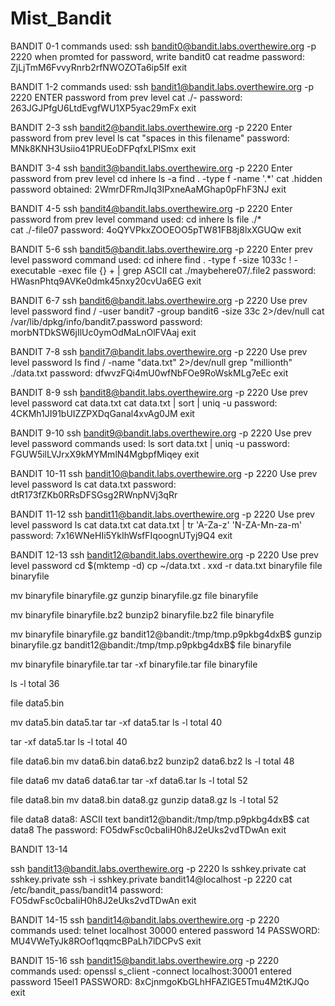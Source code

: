 # Mist_Bandit
BANDIT 0-1
commands used:
ssh bandit0@bandit.labs.overthewire.org -p 2220
when promted for password, write bandit0 
cat readme
password: ZjLjTmM6FvvyRnrb2rfNWOZOTa6ip5If
exit

BANDIT 1-2
commands used:
ssh bandit1@bandit.labs.overthewire.org -p 2220
ENTER password from prev level
cat ./-
password: 263JGJPfgU6LtdEvgfWU1XP5yac29mFx
exit

BANDIT 2-3
ssh bandit2@bandit.labs.overthewire.org -p 2220
Enter password from prev level
ls
cat "spaces in this filename"
password: MNk8KNH3Usiio41PRUEoDFPqfxLPlSmx
exit

BANDIT 3-4
ssh bandit3@bandit.labs.overthewire.org -p 2220
Enter password from prev level
cd inhere
ls -a
find . -type f -name '.*'
cat .hidden
password obtained: 2WmrDFRmJIq3IPxneAaMGhap0pFhF3NJ
exit

BANDIT 4-5
ssh bandit4@bandit.labs.overthewire.org -p 2220
Enter password from prev level
command used:
cd inhere
ls
file ./*  
cat ./-file07
password: 4oQYVPkxZOOEOO5pTW81FB8j8lxXGUQw
exit

BANDIT 5-6
ssh bandit5@bandit.labs.overthewire.org -p 2220
Enter prev level password
command used: 
cd inhere
find . -type f -size 1033c ! -executable -exec file {} + | grep ASCII
cat ./maybehere07/.file2
password: HWasnPhtq9AVKe0dmk45nxy20cvUa6EG
exit

BANDIT 6-7
ssh bandit6@bandit.labs.overthewire.org -p 2220
Use prev level password
find / -user bandit7 -group bandit6 -size 33c 2>/dev/null
cat /var/lib/dpkg/info/bandit7.password
password: morbNTDkSW6jIlUc0ymOdMaLnOlFVAaj
exit

BANDIT 7-8
ssh bandit7@bandit.labs.overthewire.org -p 2220
Use prev level password
ls
find / -name "data.txt" 2>/dev/null
grep "millionth" ./data.txt
password: dfwvzFQi4mU0wfNbFOe9RoWskMLg7eEc
exit

BANDIT 8-9
ssh bandit8@bandit.labs.overthewire.org -p 2220
Use prev level password
cat data.txt
cat data.txt | sort | uniq -u
password: 4CKMh1JI91bUIZZPXDqGanal4xvAg0JM
exit



BANDIT 9-10
ssh bandit9@bandit.labs.overthewire.org -p 2220
Use prev level password
commands used: 
ls
sort data.txt | uniq -u
password: FGUW5ilLVJrxX9kMYMmlN4MgbpfMiqey
exit



BANDIT 10-11
ssh bandit10@bandit.labs.overthewire.org -p 2220
Use prev level password
ls
cat data.txt
password: dtR173fZKb0RRsDFSGsg2RWnpNVj3qRr




BANDIT 11-12
ssh bandit11@bandit.labs.overthewire.org -p 2220
Use prev level password
ls
cat data.txt
cat data.txt | tr 'A-Za-z' 'N-ZA-Mn-za-m'
password: 7x16WNeHIi5YkIhWsfFIqoognUTyj9Q4
exit


BANDIT 12-13
ssh bandit12@bandit.labs.overthewire.org -p 2220
Use prev level password
cd $(mktemp -d)
cp ~/data.txt .
xxd -r data.txt binaryfile
file binaryfile

mv binaryfile binaryfile.gz
gunzip binaryfile.gz
file binaryfile

mv binaryfile binaryfile.bz2
bunzip2 binaryfile.bz2
file binaryfile

mv binaryfile binaryfile.gz
bandit12@bandit:/tmp/tmp.p9pkbg4dxB$ gunzip binaryfile.gz
bandit12@bandit:/tmp/tmp.p9pkbg4dxB$ file binaryfile

mv binaryfile binaryfile.tar
tar -xf binaryfile.tar
file binaryfile


ls -l
total 36

file data5.bin

mv data5.bin data5.tar
tar -xf data5.tar
ls -l
total 40

tar -xf data5.tar
ls -l
total 40

file data6.bin
mv data6.bin data6.bz2
bunzip2 data6.bz2
ls -l
total 48

file data6
mv data6 data6.tar
tar -xf data6.tar
ls -l
total 52



file data8.bin
mv data8.bin data8.gz
gunzip data8.gz
ls -l
total 52

file data8
data8: ASCII text
bandit12@bandit:/tmp/tmp.p9pkbg4dxB$ cat data8
The password: FO5dwFsc0cbaIiH0h8J2eUks2vdTDwAn
exit

BANDIT 13-14

ssh bandit13@bandit.labs.overthewire.org -p 2220
ls
sshkey.private
cat sshkey.private
ssh -i sshkey.private bandit14@localhost -p 2220
cat /etc/bandit_pass/bandit14
password: FO5dwFsc0cbaIiH0h8J2eUks2vdTDwAn
exit


BANDIT 14-15
ssh bandit14@bandit.labs.overthewire.org -p 2220
commands used:
telnet localhost 30000
entered password 14
PASSWORD: MU4VWeTyJk8ROof1qqmcBPaLh7lDCPvS
exit


BANDIT 15-16
ssh bandit15@bandit.labs.overthewire.org -p 2220
commands used: 
openssl s_client -connect localhost:30001
entered password 15eel1
PASSWORD: 8xCjnmgoKbGLhHFAZlGE5Tmu4M2tKJQo
exit







